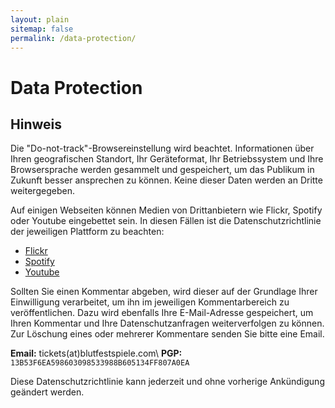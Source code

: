 ```yaml
---
layout: plain
sitemap: false
permalink: /data-protection/
---
```


# Data Protection

## Hinweis

Die "Do-not-track"-Browsereinstellung wird beachtet. Informationen über Ihren geografischen Standort, Ihr Geräteformat, Ihr Betriebssystem und Ihre Browsersprache werden gesammelt und gespeichert, um das Publikum in Zukunft besser ansprechen zu können. Keine dieser Daten werden an Dritte weitergegeben.

Auf einigen Webseiten können Medien von Drittanbietern wie Flickr, Spotify oder Youtube eingebettet sein. In diesen Fällen ist die Datenschutzrichtlinie der jeweiligen Plattform zu beachten:

+ [Flickr](https://www.flickr.com/services/privacy/)
+ [Spotify](https://www.spotify.com/de/legal/privacy-policy/)
+ [Youtube](https://policies.google.com/privacy)

Sollten Sie einen Kommentar abgeben, wird dieser auf der Grundlage Ihrer Einwilligung verarbeitet, um ihn im jeweiligen Kommentarbereich zu veröffentlichen. Dazu wird ebenfalls Ihre E-Mail-Adresse gespeichert, um Ihren Kommentar und Ihre Datenschutzanfragen weiterverfolgen zu können. Zur Löschung eines oder mehrerer Kommentare senden Sie bitte eine Email.

**Email:** tickets(at)blutfestspiele.com\\
**PGP:** `13B53F6EA598603098533988B605134FF807A0EA`

Diese Datenschutzrichtlinie kann jederzeit und ohne vorherige Ankündigung geändert werden.